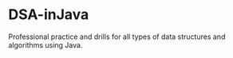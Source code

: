 # DSA-inJava
Professional practice and drills for all types of data structures and algorithms using Java. 
